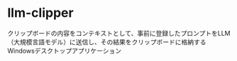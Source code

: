 # llm-clipper
クリップボードの内容をコンテキストとして、事前に登録したプロンプトをLLM（大規模言語モデル）に送信し、その結果をクリップボードに格納するWindowsデスクトップアプリケーション
